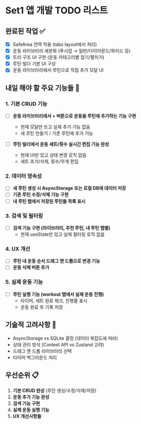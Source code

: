 # Set1 앱 개발 TODO 리스트

## 완료된 작업 ✅
- [x] SafeArea 전역 적용 (tabs layout에서 처리)
- [x] 운동 라이브러리 세분화 (푸시업 → 일반/다이아몬드/와이드 등)
- [x] 트리 구조 UI 구현 (운동 카테고리별 접기/펼치기)
- [x] 루틴 빌더 기본 UI 구성
- [x] 운동 라이브러리에서 루틴으로 직접 추가 모달 UI

## 내일 해야 할 주요 기능들 🚀

### 1. 기본 CRUD 기능
- [ ] **운동 라이브러리에서 + 버튼으로 운동을 루틴에 추가하는 기능 구현**
  - 현재 모달만 뜨고 실제 추가 기능 없음
  - 새 루틴 만들기 / 기존 루틴에 추가 기능

- [ ] **루틴 빌더에서 운동 세트/횟수 실시간 편집 기능 완성**
  - 현재 UI만 있고 상태 변경 로직 없음
  - 세트 추가/삭제, 횟수/무게 편집

### 2. 데이터 영속성
- [ ] **새 루틴 생성 시 AsyncStorage 또는 로컬 DB에 데이터 저장**
- [ ] **기존 루틴 수정/삭제 기능 구현**
- [ ] **내 루틴 탭에서 저장된 루틴들 목록 표시**

### 3. 검색 및 필터링
- [ ] **검색 기능 구현 (라이브러리, 추천 루틴, 내 루틴 탭별)**
  - 현재 useState만 있고 실제 필터링 로직 없음

### 4. UX 개선
- [ ] **루틴 내 운동 순서 드래그 앤 드롭으로 변경 기능**
- [ ] **운동 삭제 버튼 추가**

### 5. 실제 운동 기능
- [ ] **루틴 실행 기능 (workout 탭에서 실제 운동 진행)**
  - 타이머, 세트 완료 체크, 진행률 표시
  - 운동 완료 후 기록 저장

## 기술적 고려사항 🔧
- AsyncStorage vs SQLite 결정 (데이터 복잡도에 따라)
- 상태 관리 방식 (Context API vs Zustand 고려)
- 드래그 앤 드롭 라이브러리 선택
- 타이머 백그라운드 처리

## 우선순위 📋
1. **기본 CRUD 완성** (루틴 생성/수정/삭제/저장)
2. **운동 추가 기능 완성**
3. **검색 기능 구현**
4. **실제 운동 실행 기능**
5. **UX 개선사항들**